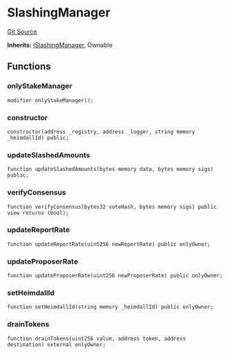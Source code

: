 # SlashingManager
[Git Source](https://github.com/TOKnetwork/contracts/blob/155f729fd8db0676297384375468d4d45b8aa44e/contracts/staking/slashing/SlashingManager.sol)

**Inherits:**
[ISlashingManager](/contracts/staking/slashing/ISlashingManager.sol/contract.ISlashingManager.md), Ownable


## Functions
### onlyStakeManager


```solidity
modifier onlyStakeManager();
```

### constructor


```solidity
constructor(address _registry, address _logger, string memory _heimdallId) public;
```

### updateSlashedAmounts


```solidity
function updateSlashedAmounts(bytes memory data, bytes memory sigs) public;
```

### verifyConsensus


```solidity
function verifyConsensus(bytes32 voteHash, bytes memory sigs) public view returns (bool);
```

### updateReportRate


```solidity
function updateReportRate(uint256 newReportRate) public onlyOwner;
```

### updateProposerRate


```solidity
function updateProposerRate(uint256 newProposerRate) public onlyOwner;
```

### setHeimdallId


```solidity
function setHeimdallId(string memory _heimdallId) public onlyOwner;
```

### drainTokens


```solidity
function drainTokens(uint256 value, address token, address destination) external onlyOwner;
```

